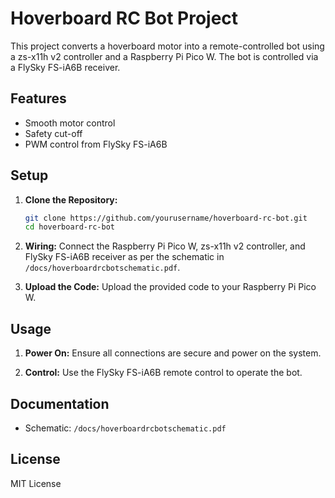 # Hoverboard RC Bot Project

This project converts a hoverboard motor into a remote-controlled bot using a zs-x11h v2 controller and a Raspberry Pi Pico W. The bot is controlled via a FlySky FS-iA6B receiver.

## Features

- Smooth motor control
- Safety cut-off
- PWM control from FlySky FS-iA6B

## Setup

1. **Clone the Repository:**
   ```bash
   git clone https://github.com/yourusername/hoverboard-rc-bot.git
   cd hoverboard-rc-bot
2. **Wiring:**
   Connect the Raspberry Pi Pico W, zs-x11h v2 controller, and FlySky FS-iA6B receiver as per the schematic in `/docs/hoverboardrcbotschematic.pdf`.

3. **Upload the Code:**
   Upload the provided code to your Raspberry Pi Pico W.

## Usage

1. **Power On:**
   Ensure all connections are secure and power on the system.

2. **Control:**
   Use the FlySky FS-iA6B remote control to operate the bot.

## Documentation

- Schematic: `/docs/hoverboardrcbotschematic.pdf`

## License

MIT License
